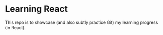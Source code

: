 # Learning React
This repo is to showcase (and also subtly practice Git) my learning progress (in React).